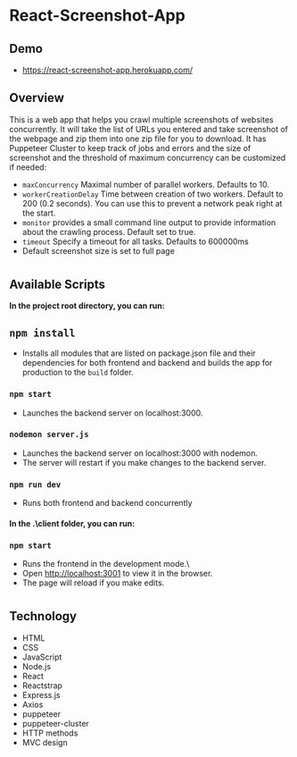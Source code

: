 # React-Screenshot-App

## Demo

- https://react-screenshot-app.herokuapp.com/

## Overview

This is a web app that helps you crawl multiple screenshots of websites concurrently. It will take the list of URLs you entered and take screenshot of the webpage and zip them into one zip file for you to download.
It has Puppeteer Cluster to keep track of jobs and errors and the size of screenshot and the threshold of maximum concurrency can be customized if needed:

- `maxConcurrency` Maximal number of parallel workers. Defaults to 10.
- `workerCreationDelay` Time between creation of two workers. Default to 200 (0.2 seconds). You can use this to prevent a network peak right at the start.
- `monitor` provides a small command line output to provide information about the crawling process. Default set to true.
- `timeout` Specify a timeout for all tasks. Defaults to 600000ms
- Default screenshot size is set to full page

#

## Available Scripts

**In the project root directory, you can run:**

## `npm install`

- Installs all modules that are listed on package.json file and their dependencies for both frontend and backend and builds the app for production to the `build` folder.

### `npm start`

- Launches the backend server on localhost:3000.

### `nodemon server.js`

- Launches the backend server on localhost:3000 with nodemon.
- The server will restart if you make changes to the backend server.

### `npm run dev`

- Runs both frontend and backend concurrently

#### In the .\client folder, you can run:

### `npm start`

- Runs the frontend in the development mode.\
- Open [http://localhost:3001](http://localhost:3001) to view it in the browser.
- The page will reload if you make edits.

#

## Technology

- HTML
- CSS
- JavaScript
- Node.js
- React
- Reactstrap
- Express.js
- Axios
- puppeteer
- puppeteer-cluster
- HTTP methods
- MVC design
